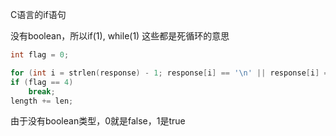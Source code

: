 C语言的if语句

没有boolean，所以if(1), while(1) 这些都是死循环的意思

```c
int flag = 0;

for (int i = strlen(response) - 1; response[i] == '\n' || response[i] == '\r'; i--, flag++); // for循环还能这么写，还有这种一个小括号里面把事情都做了的，似乎java里也有类似的
if (flag == 4)
    break;
length += len;
```        
由于没有boolean类型，0就是false，1是true